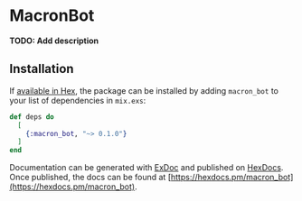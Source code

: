 # MacronBot

**TODO: Add description**

## Installation

If [available in Hex](https://hex.pm/docs/publish), the package can be installed
by adding `macron_bot` to your list of dependencies in `mix.exs`:

```elixir
def deps do
  [
    {:macron_bot, "~> 0.1.0"}
  ]
end
```

Documentation can be generated with [ExDoc](https://github.com/elixir-lang/ex_doc)
and published on [HexDocs](https://hexdocs.pm). Once published, the docs can
be found at [https://hexdocs.pm/macron_bot](https://hexdocs.pm/macron_bot).


